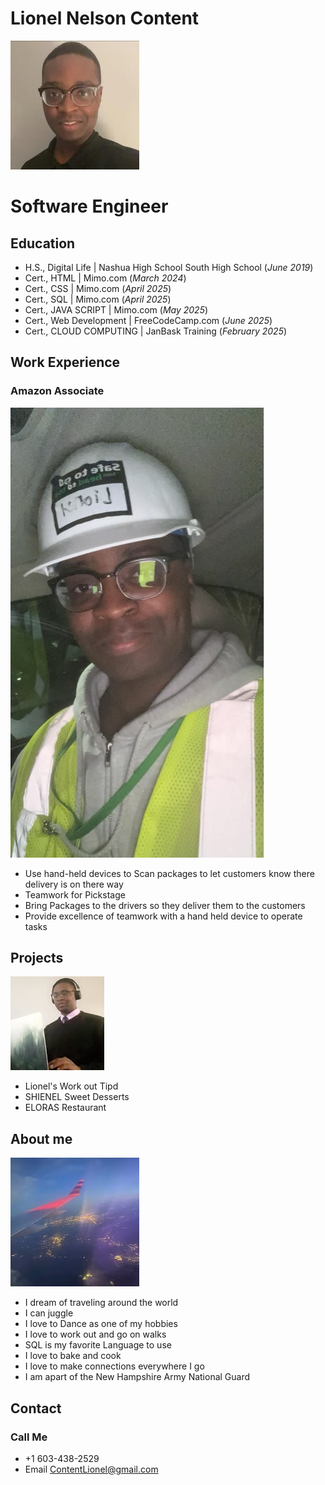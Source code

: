 # Lionel Nelson Content
![About me](https://github.com/Liongate101/github-portfolio/blob/main/assets/about_me.jpg)
# Software Engineer
## Education
- H.S., Digital Life | Nashua High School South High School (_June 2019_)
- Cert., HTML | Mimo.com (_March 2024_)
- Cert., CSS | Mimo.com (_April 2025_)
- Cert., SQL | Mimo.com (_April 2025_)
- Cert., JAVA SCRIPT | Mimo.com (_May 2025_)
- Cert., Web Development | FreeCodeCamp.com (_June 2025_)
- Cert., CLOUD COMPUTING | JanBask Training (_February 2025_)
## Work Experience
### Amazon Associate
![Amazon Wear](https://github.com/Liongate101/github-portfolio/blob/main/assets/amazon_work.jpg)
- Use hand-held devices to Scan packages to let customers know there delivery is on there way
- Teamwork for Pickstage
- Bring Packages to the drivers so they deliver them to the customers
- Provide excellence of teamwork with a hand held device to operate tasks

## Projects
![Software Engineer](https://github.com/Liongate101/github-portfolio/blob/main/assets/software_engineer.jpg)
- Lionel's Work out Tipd
- SHIENEL Sweet Desserts
- ELORAS Restaurant

## About me
![Airplane Travel](https://github.com/Liongate101/github-portfolio/blob/main/assets/airplane_travel.jpg)
- I dream of traveling around the world
- I can juggle
- I love to Dance as one of my hobbies
- I love to work out and go on walks
- SQL is my favorite Language to use
- I love to bake and cook
- I love to make connections everywhere I go
- I am apart of the New Hampshire Army National Guard

## Contact 
### Call Me
- +1 603-438-2529
- Email
[ContentLionel@gmail.com](ContentLionel@gmail.com)
